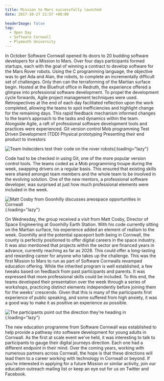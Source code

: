 ```yaml
---
title: Mission to Mars successfully launched
date: 2017-10-27 21:57 +00:00
 
headerImage: false
tag:
  - Open Day
  - Software Cornwall
  - Plymouth University
---
```


In October Software Cornwall opened its doors to 20 budding software developers for a Mission to Mars. Over four days participants formed startups, each with the goal of winning a contract to develop software for the Mars Rover robots. Using the C programming language, the objective was to get Ada and Alan, the robots, to complete an incrementally difficult set of challenges. Only then can the terraforming of the Martian surface begin.
Hosted at the Bluefruit office in Redruth, the experience offered a glimpse into professional software development. To propel the development cycle forwards, Agile project management techniques were used. Retrospectives at the end of each day facilitated reflection upon the work completed, allowing the teams to spot inefficiencies and highlight change for the remaining days. This rapid feedback mechanism informed changes to the team’s approach to the tasks and dynamics within the team.
Alongside Agile, a raft of professional software development tools and practices were experienced.
Git version control
Mob programming
Test Driven Development (TDD)
Physical prototyping
Presenting their end product to investors

![Team Indeciders test their code on the rover robots](/assets/images/import/2017/09/m2m-2.jpeg){:loading="lazy"}

Code had to be checked in using Git, one of the more popular version control tools. The teams coded as a Mob programming troupe during the week, swapping drivers on a regular basis. This ensured that existing skills were shared amongst team members and the whole team to be involved in the evolving solution. One of the new mentors, a professional software developer, was surprised at just how much professional elements were included in the week.

![Matt Cosby from Goonhilly discusses areospace opportunities in Cornwall](/assets/images/import/2017/09/m2m-3.jpeg){:loading="lazy"}

On Wednesday, the group received a visit from Matt Cosby, Director of Space Engineering at Goonhilly Earth Station. With his code currently sitting on the Martian surface, his experience added an element of realism to the week. Goonhilly and the potential spaceport both being in Cornwall, the county is perfectly positioned to offer digital careers in the space industry. It was also mentioned that projects within the sector are financed years in advance, currently reaching as far as 2028. This could offer a long-lasting and rewarding career for anyone who takes up the challenge.
This was the first Mission to Mars to run as part of Software Cornwalls revamped education offering. While the inherited program is well established, a few tweaks based on feedback from past participants and parents. It was expressed that more professional skills could be included. To this end, the teams developed their presentation over the week through a series of workshops, practicing distinct elements independently before joining them for the weeks’ crescendo. Given that this is many of the participants first experience of public speaking, and some suffered from high anxiety, it was a good way to make it as positive an experience as possible.

![The participants point out the direction they're heading in](/assets/images/import/2017/09/m2m-1.jpeg){:loading="lazy"}

The new education programme from Software Cornwall was established to help provide a pathway into software development for young adults in Cornwall. As the first at scale event we’ve held, it was interesting to talk to participants to gauge their digital journeys direction. Each one had a different endpoint in their mind. Over the coming years, working with numerous partners across Cornwall, the hope is that these directions will lead them to a career working with technology in Cornwall or beyond.
If you’re interested in applying for a future Mission or similar activity, join our education outreach mailing list or keep an eye out for us on Twitter and Facebook.
